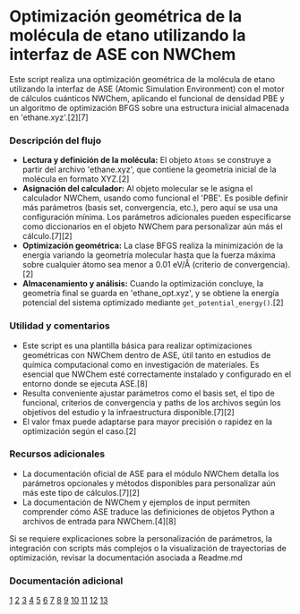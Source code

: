 # Optimización geométrica de la molécula de etano utilizando la interfaz de ASE con NWChem

Este script realiza una optimización geométrica de la molécula de etano utilizando la interfaz de ASE (Atomic Simulation Environment) con el motor de cálculos cuánticos NWChem, aplicando el funcional de densidad PBE y un algoritmo de optimización BFGS sobre una estructura inicial almacenada en 'ethane.xyz'.[2][7]

### Descripción del flujo

- **Lectura y definición de la molécula:** El objeto `Atoms` se construye a partir del archivo 'ethane.xyz', que contiene la geometría inicial de la molécula en formato XYZ.[2]
- **Asignación del calculador:** Al objeto molecular se le asigna el calculador NWChem, usando como funcional el 'PBE'. Es posible definir más parámetros (basis set, convergencia, etc.), pero aquí se usa una configuración mínima. Los parámetros adicionales pueden especificarse como diccionarios en el objeto NWChem para personalizar aún más el cálculo.[7][2]
- **Optimización geométrica:** La clase BFGS realiza la minimización de la energía variando la geometría molecular hasta que la fuerza máxima sobre cualquier átomo sea menor a 0.01 eV/Å (criterio de convergencia).[2]
- **Almacenamiento y análisis:** Cuando la optimización concluye, la geometría final se guarda en 'ethane_opt.xyz', y se obtiene la energía potencial del sistema optimizado mediante `get_potential_energy()`.[2]

### Utilidad y comentarios

- Este script es una plantilla básica para realizar optimizaciones geométricas con NWChem dentro de ASE, útil tanto en estudios de química computacional como en investigación de materiales. Es esencial que NWChem esté correctamente instalado y configurado en el entorno donde se ejecuta ASE.[8]
- Resulta conveniente ajustar parámetros como el basis set, el tipo de funcional, criterios de convergencia y paths de los archivos según los objetivos del estudio y la infraestructura disponible.[7][2]
- El valor fmax puede adaptarse para mayor precisión o rapidez en la optimización según el caso.[2]

### Recursos adicionales

- La documentación oficial de ASE para el módulo NWChem detalla los parámetros opcionales y métodos disponibles para personalizar aún más este tipo de cálculos.[7][2]
- La documentación de NWChem y ejemplos de input permiten comprender cómo ASE traduce las definiciones de objetos Python a archivos de entrada para NWChem.[4][8]

Si se requiere explicaciones sobre la personalización de parámetros, la integración con scripts más complejos o la visualización de trayectorias de optimización, revisar la documentación asociada a Readme.md

### Documentación adicional

[1](https://nwchemgit.github.io/Geometry-Optimization.html)
[2](https://wiki.fysik.dtu.dk/ase/ase/calculators/nwchem.html)
[3](https://www.youtube.com/watch?v=HEpZQMFi1LE)
[4](https://nwchemgit.github.io/Getting-Started.html)
[5](https://winmostar.com/en/tutorials/QM_tutorial_1(Basic).pdf)
[6](https://docs.hpc.taltech.ee/chemistry/nwchem.html)
[7](https://wiki.fysik.dtu.dk/ase/_modules/ase/calculators/nwchem.html)
[8](https://docs.rcc.uchicago.edu/software/apps-and-envs/nwchem/)
[9](https://www.ehu.eus/sgi/ARCHIVOS/Nwchem)
[10](http://www.fqt.izt.uam.mx/software_fqt/user_4.7/user/node38.html)
[11](https://www.youtube.com/playlist?list=PLkbV4NC7mZIXvouZ4vhWeQIEsw4GJ3v6I)
[12](https://www.theochem.ru.nl/quantumchemistry/2020/cp1.html)
[13](https://comp.chem.umn.edu/nwchemrate/190807_NWChemrate_19_Manual.pdf)
